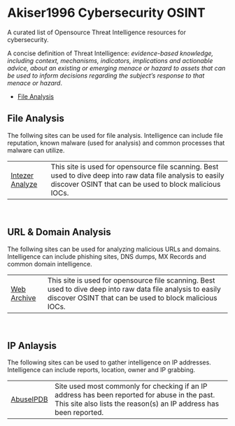 # Akiser1996 Cybersecurity OSINT
A curated list of Opensource Threat Intelligence resources for cybersecurity.

A concise definition of Threat Intelligence: *evidence-based knowledge, including context, mechanisms, indicators, implications and actionable advice, about an existing or emerging menace or hazard to assets that can be used to inform decisions regarding the subject’s response to that menace or hazard*.

- [File Analysis](#File-Analysis)

## File Analysis

The follwing sites can be used for file analysis. Intelligence can include file reputation, known malware (used for analysis) and common processes that malware can utilize.

<table>
    <tr>
        <td>
            <a href="https://analyze.intezer.com/" target="_blank">Intezer Analyze</a>
        </td>
        <td>
            This site is used for opensource file scanning. Best used to dive deep into raw data file analysis to easily discover OSINT that can be used to block malicious IOCs.
        </td>
    </tr>
</table>
</br>
    
## URL & Domain Analysis

The follwing sites can be used for analyzing malicious URLs and domains. Intelligence can include phishing sites, DNS dumps, MX Records and common domain intelligence.

<table>
    <tr>
        <td>
            <a href="https://web.archive.org" target="_blank">Web Archive</a>
        </td>
        <td>
            This site is used for opensource file scanning. Best used to dive deep into raw data file analysis to easily discover OSINT that can be used to block malicious IOCs.
        </td>
    </tr>
</table>
</br>
    
## IP Anlaysis

The following sites can be used to gather intelligence on IP addresses. Intelligence can include reports, location, owner and IP grabbing.

<table>
    <tr>
        <td>
            <a href="https://www.abuseipdb.com/" target="_blank">AbuseIPDB</a>
        </td>
        <td>
            Site used most commonly for checking if an IP address has been reported for abuse in the past. This site also lists the reason(s) an IP address has been reported.
        </td>
    </tr>
    
</table>
